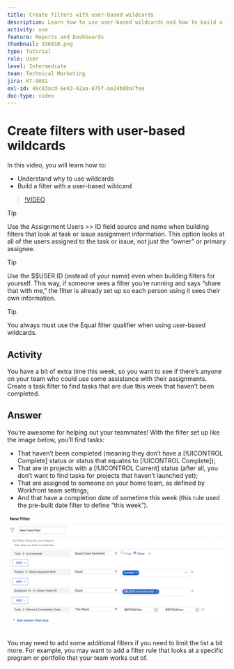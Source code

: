 ```yaml
---
title: Create filters with user-based wildcards
description: Learn how to use user-based wildcards and how to build a filter based on the logged in user.
activity: use
feature: Reports and Dashboards
thumbnail: 336810.png
type: Tutorial
role: User
level: Intermediate
team: Technical Marketing
jira: KT-9081
exl-id: 46c83acd-6e43-42aa-875f-ae24b09a7fee
doc-type: video
---
```

# Create filters with user-based wildcards

In this video, you will learn how to:

* Understand why to use wildcards 
* Build a filter with a user-based wildcard 

>[!VIDEO](https://video.tv.adobe.com/v/336810/?quality=12&learn=on)

>[!TIP]
>
>Use the Assignment Users >> ID field source and name when building filters that look at task or issue assignment information.  This option looks at all of the   users assigned to the task or issue, not just the “owner” or primary assignee. 

>[!TIP]
>
>Use the $$USER.ID (instead of your name) even when building filters for yourself. This way, if someone sees a filter you’re running and says “share that with me,” the filter is already set up so each person using it sees their own information. 

>[!TIP]
>
>You always must use the Equal filter qualifier when using user-based wildcards. 

## Activity

You have a bit of extra time this week, so you want to see if there’s anyone on your team who could use some assistance with their assignments. Create a task filter to find tasks that are due this week that haven’t been completed.  

## Answer

You’re awesome for helping out your teammates! With the filter set up like the image below, you’ll find tasks: 

* That haven’t been completed (meaning they don’t have a [!UICONTROL Complete] status or status that equates to [!UICONTROL Complete]); 
* That are in projects with a [!UICONTROL Current] status (after all, you don’t want to find tasks for projects that haven’t launched yet); 
* That are assigned to someone on your home team, as defined by Workfront team settings; 
* And that have a completion date of sometime this week (this rule used the pre-built date filter to define “this week”). 

![An image of the screen to create a task filter with a user-based wildcard](assets/user-wildcard-exercise-answer.png)

You may need to add some additional filters if you need to limit the list a bit more. For example, you may want to add a filter rule that looks at a specific program or portfolio that your team works out of.
